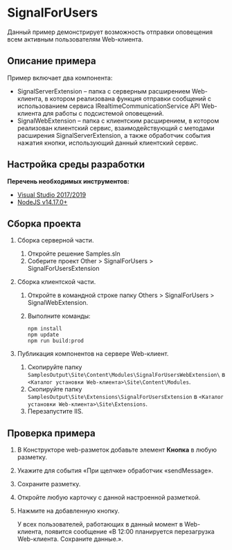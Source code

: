 ﻿# SignalForUsers

Данный пример демонстрирует возможность отправки оповещения всем активным пользователям Web-клиента.

## Описание примера

Пример включает два компонента:

- SignalServerExtension – папка с серверным расширением Web-клиента, в котором реализована функция отправки сообщений с использованием сервиса IRealtimeCommunicationService API Web-клиента для работы с подсистемой оповещений.
- SignalWebExtension – папка с клиентским расширением, в котором реализован клиентский сервис, взаимодействующий с методами расширения SignalServerExtension, а также обработчик события нажатия кнопки, использующий данный клиентский сервис.

## Настройка среды разработки

**Перечень необходимых инструментов:** 
* [Visual Studio 2017/2019](https://www.visualstudio.com)
* [NodeJS v14.17.0+](https://nodejs.org/en/)

## Сборка проекта

1. Сборка серверной части.
   1. Откройте решение Samples.sln
   2. Соберите проект Other > SignalForUsers > SignalForUsersExtension

2. Сборка клиентской части.
   1. Откройте в командной строке папку Others > SignalForUsers > SignalWebExtension.

   2. Выполните команды:

      ```
      npm install
      npm update
      npm run build:prod
      ```

3. Публикация компонентов на сервере Web-клиент.

   1. Скопируйте папку `SamplesOutput\Site\Content\Modules\SignalForUsersWebExtension\` в  `<Каталог установки Web-клиента>\Site\Content\Modules`.
   2. Скопируйте папку `SamplesOutput\Site\Extensions\SignalForUsersExtension` в  `<Каталог установки Web-клиента>\Site\Extensions`.
   3. Перезапустите IIS.

## Проверка примера

1. В Конструкторе web-разметок добавьте элемент **Кнопка** в любую разметку.

2. Укажите для события «При щелчке» обработчик «sendMessage».

3. Сохраните разметку.

4. Откройте любую карточку с данной настроенной разметкой.

5. Нажмите на добавленную кнопку.

   У всех пользователей, работающих в данный момент в Web-клиента, появится сообщение «В 12:00 планируется перезагрузка Web-клиента. Сохраните данные.».
